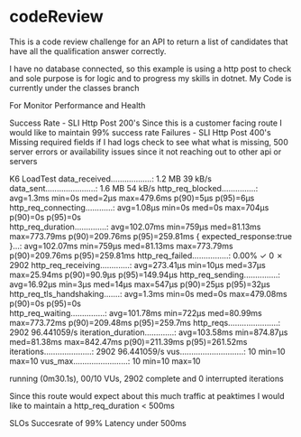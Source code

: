 # codeReview
This is a code review challenge for an API to return a list of candidates that have all the qualification answer  correctly.

I have no database connected, so this example is using a http post to check and sole purpose is for logic and to progress my skills in dotnet.
My Code is currently under the classes branch

For Monitor Performance and Health 

<Health>
Success Rate - SLI Http Post 200's Since this is a customer facing route I would like to maintain 99% success rate
Failures - SLI Http Post 400's Missing required fields if I had logs check to see what what is missing, 500 server errors or availability issues since it not reaching out to other api or servers

<Perfomance> K6 LoadTest
 data_received..................: 1.2 MB 39 kB/s
     data_sent......................: 1.6 MB 54 kB/s
     http_req_blocked...............: avg=1.3ms    min=0s       med=2µs     max=479.6ms  p(90)=5µs      p(95)=6µs     
     http_req_connecting............: avg=1.08µs   min=0s       med=0s      max=704µs    p(90)=0s       p(95)=0s      
     http_req_duration..............: avg=102.07ms min=759µs    med=81.13ms max=773.79ms p(90)=209.76ms p(95)=259.81ms
       { expected_response:true }...: avg=102.07ms min=759µs    med=81.13ms max=773.79ms p(90)=209.76ms p(95)=259.81ms
     http_req_failed................: 0.00%  ✓ 0         ✗ 2902
     http_req_receiving.............: avg=273.41µs min=10µs     med=37µs    max=25.94ms  p(90)=90.9µs   p(95)=149.94µs
     http_req_sending...............: avg=16.92µs  min=3µs      med=14µs    max=547µs    p(90)=25µs     p(95)=32µs    
     http_req_tls_handshaking.......: avg=1.3ms    min=0s       med=0s      max=479.08ms p(90)=0s       p(95)=0s      
     http_req_waiting...............: avg=101.78ms min=722µs    med=80.99ms max=773.72ms p(90)=209.48ms p(95)=259.7ms 
     http_reqs......................: 2902   96.441059/s
     iteration_duration.............: avg=103.58ms min=874.87µs med=81.38ms max=842.47ms p(90)=211.39ms p(95)=261.52ms
     iterations.....................: 2902   96.441059/s
     vus............................: 10     min=10      max=10
     vus_max........................: 10     min=10      max=10

running (0m30.1s), 00/10 VUs, 2902 complete and 0 interrupted iterations

Since this route would expect about this much traffic at peaktimes I would like to maintain a http_req_duration < 500ms  


SLOs
Succesrate of 99%
Latency under 500ms

